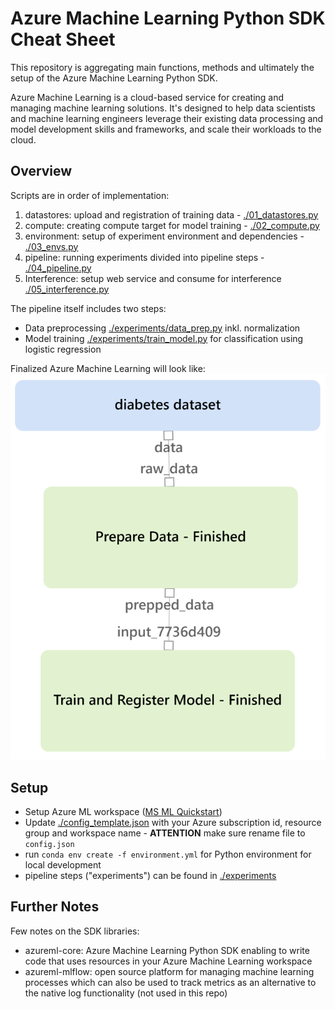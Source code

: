 # Azure Machine Learning Python SDK Cheat Sheet

This repository is aggregating main functions, methods and ultimately the setup of the Azure Machine Learning Python SDK.

Azure Machine Learning is a cloud-based service for creating and managing machine learning solutions. It's designed to help data scientists and machine learning engineers leverage their existing data processing and model development skills and frameworks, and scale their workloads to the cloud.

## Overview
Scripts are in order of implementation:
1. datastores: upload and registration of training data - [./01_datastores.py](./01_datastores.py)
2. compute: creating compute target for model training - [./02_compute.py](./02_compute.py)
3. environment: setup of experiment environment and dependencies - [./03_envs.py](./03_envs.py)
4. pipeline: running experiments divided into pipeline steps - [./04_pipeline.py](./04_pipeline.py)
5. Interference: setup web service and consume for interference [./05_interference.py](./05_interference.py)

The pipeline itself includes two steps:
* Data preprocessing [./experiments/data_prep.py](./experiments/data_prep.py) inkl. normalization
* Model training [./experiments/train_model.py](./experiments/train_model.py) for classification using logistic regression

Finalized Azure Machine Learning will look like:
![Azure ML Pipeline with two steps](./assets/pipeline_run.png "Azure ML Pipeline")

## Setup
* Setup Azure ML workspace ([MS ML Quickstart](https://docs.microsoft.com/en-us/azure/machine-learning/quickstart-create-resources))
* Update [./config_template.json](./config_template.json) with your Azure subscription id, resource group and workspace name - **ATTENTION** make sure rename file to `config.json`
* run `conda env create -f environment.yml` for Python environment for local development
* pipeline steps ("experiments") can be found in [./experiments](./experiments)

## Further Notes
Few notes on the SDK libraries:
* azureml-core: Azure Machine Learning Python SDK enabling to write code that uses resources in your Azure Machine Learning workspace
* azureml-mlflow: open source platform for managing machine learning processes which can also be used to track metrics as an alternative to the native log functionality (not used in this repo)